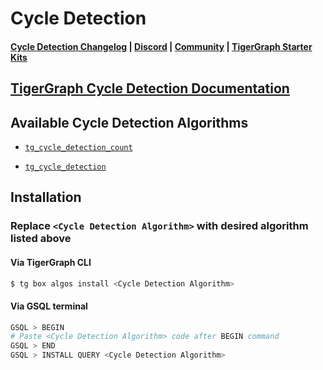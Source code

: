 
# Cycle Detection

#### [Cycle Detection Changelog](https://github.com/tigergraph/gsql-graph-algorithms/blob/master/algorithms/Path/cycle_detection/CHANGELOG.md) | [Discord](https://discord.gg/vFbmPyvJJN) | [Community](https://community.tigergraph.com) | [TigerGraph Starter Kits](https://github.com/zrougamed/TigerGraph-Starter-Kits-Parser)

## [TigerGraph Cycle Detection Documentation](https://docs.tigergraph.com/graph-ml/current/pathfinding-algorithms/cycle-detection)

## Available Cycle Detection Algorithms 

* [`tg_cycle_detection_count`](https://github.com/tigergraph/gsql-graph-algorithms/blob/github_link_fix/algorithms/Path/cycle_detection/tg_cycle_detection_count.gsql)

* [`tg_cycle_detection`](https://github.com/tigergraph/gsql-graph-algorithms/blob/master/algorithms/Path/cycle_detection/tg_cycle_detection.gsql)

## Installation 

### Replace `<Cycle Detection Algorithm>` with desired algorithm listed above 

#### Via TigerGraph CLI

```bash
$ tg box algos install <Cycle Detection Algorithm>
```

#### Via GSQL terminal

```bash
GSQL > BEGIN
# Paste <Cycle Detection Algorithm> code after BEGIN command
GSQL > END 
GSQL > INSTALL QUERY <Cycle Detection Algorithm>
```
